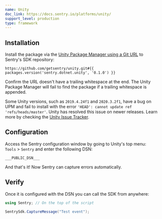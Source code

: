 ```yaml
---
name: Unity
doc_link: https://docs.sentry.io/platforms/unity/
support_level: production
type: framework
---
```


## Installation

Install the package via the [Unity Package Manager using a Git URL](https://docs.unity3d.com/Manual/upm-ui-giturl.html) to Sentry's SDK repository:

```
https://github.com/getsentry/unity.git#{{ packages.version('sentry.dotnet.unity', '0.1.0') }}
```
Confirm the URL doesn't have a trailing whitespace at the end. The Unity Package Manager will fail to find the package if a trailing whitespace is appended.

Some Unity versions, such as `2019.4.24f1` and `2020.3.2f1`, have a bug on UPM and fail to install with the error `'HEAD': cannot update ref 'refs/heads/master'`. Unity has resolved this issue on newer releases. Learn more by checking the [Unity Issue Tracker](https://issuetracker.unity3d.com/issues/package-resolution-error-when-using-a-git-dependency-referencing-an-annotated-tag-in-its-git-url).

## Configuration

Access the Sentry configuration window by going to Unity's top menu: `Tools` > `Sentry` and enter the following DSN:

```
___PUBLIC_DSN___
```

And that's it! Now Sentry can capture errors automatically.

## Verify

Once it is configured with the DSN you can call the SDK from anywhere:

```csharp
using Sentry; // On the top of the script

SentrySdk.CaptureMessage("Test event");
```
